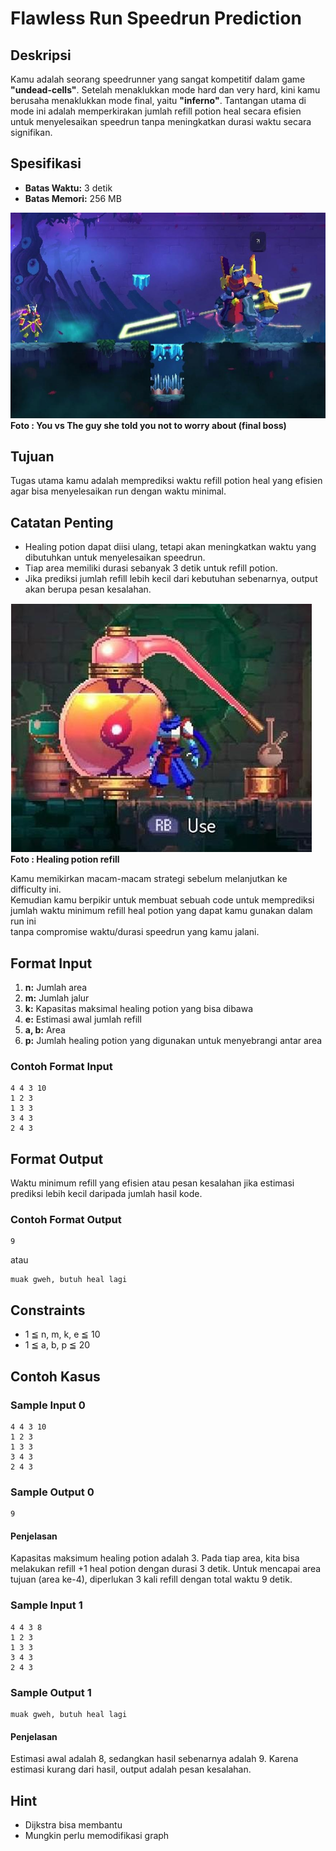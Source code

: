 # Flawless Run Speedrun Prediction

## Deskripsi
Kamu adalah seorang speedrunner yang sangat kompetitif dalam game **"undead-cells"**. Setelah menaklukkan mode hard dan very hard, kini kamu berusaha menaklukkan mode final, yaitu **"inferno"**. Tantangan utama di mode ini adalah memperkirakan jumlah refill potion heal secara efisien untuk menyelesaikan speedrun tanpa meningkatkan durasi waktu secara signifikan.

## Spesifikasi
- **Batas Waktu:** 3 detik
- **Batas Memori:** 256 MB

![Foto](/img-Src/final-boss.png/) <br>
**Foto : You vs The guy she told you not to worry about (final boss)** <br>
## Tujuan
Tugas utama kamu adalah memprediksi waktu refill potion heal yang efisien agar bisa menyelesaikan run dengan waktu minimal.

## Catatan Penting
- Healing potion dapat diisi ulang, tetapi akan meningkatkan waktu yang dibutuhkan untuk menyelesaikan speedrun.
- Tiap area memiliki durasi sebanyak 3 detik untuk refill potion.
- Jika prediksi jumlah refill lebih kecil dari kebutuhan sebenarnya, output akan berupa pesan kesalahan.

![Foto1](/img-Src/refill.png/) <br>
**Foto : Healing potion refill** <br>

Kamu memikirkan macam-macam strategi sebelum melanjutkan ke difficulty ini.<br>
Kemudian kamu berpikir untuk membuat sebuah code untuk memprediksi<br>
jumlah waktu minimum refill heal potion yang dapat kamu gunakan dalam run ini<br>
tanpa compromise waktu/durasi speedrun yang kamu jalani. <br>

## Format Input
1. **n:** Jumlah area
2. **m:** Jumlah jalur
3. **k:** Kapasitas maksimal healing potion yang bisa dibawa
4. **e:** Estimasi awal jumlah refill
5. **a, b:** Area
6. **p:** Jumlah healing potion yang digunakan untuk menyebrangi antar area

### Contoh Format Input
```
4 4 3 10
1 2 3
1 3 3
3 4 3
2 4 3
```

## Format Output
Waktu minimum refill yang efisien atau pesan kesalahan jika estimasi prediksi lebih kecil daripada jumlah hasil kode.

### Contoh Format Output
```
9
```
atau
```
muak gweh, butuh heal lagi
```

## Constraints
- 1 ≦ n, m, k, e ≦ 10
- 1 ≦ a, b, p ≦ 20

## Contoh Kasus
### Sample Input 0
```
4 4 3 10
1 2 3
1 3 3
3 4 3
2 4 3
```
### Sample Output 0
```
9
```
#### Penjelasan
Kapasitas maksimum healing potion adalah 3. Pada tiap area, kita bisa melakukan refill +1 heal potion dengan durasi 3 detik. Untuk mencapai area tujuan (area ke-4), diperlukan 3 kali refill dengan total waktu 9 detik.

### Sample Input 1
```
4 4 3 8
1 2 3
1 3 3
3 4 3
2 4 3
```
### Sample Output 1
```
muak gweh, butuh heal lagi
```
#### Penjelasan
Estimasi awal adalah 8, sedangkan hasil sebenarnya adalah 9. Karena estimasi kurang dari hasil, output adalah pesan kesalahan.

## Hint
- Dijkstra bisa membantu
- Mungkin perlu memodifikasi graph
```
